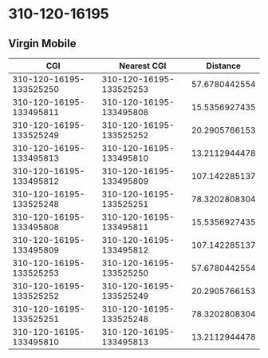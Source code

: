 # 310-120-16195
## Virgin Mobile


| CGI | Nearest CGI | Distance |
|-----|-------------|----------|
| 310-120-16195-133525250 | 310-120-16195-133525253 | 57.6780442554 |
| 310-120-16195-133495811 | 310-120-16195-133495808 | 15.5356927435 |
| 310-120-16195-133525249 | 310-120-16195-133525252 | 20.2905766153 |
| 310-120-16195-133495813 | 310-120-16195-133495810 | 13.2112944478 |
| 310-120-16195-133495812 | 310-120-16195-133495809 | 107.142285137 |
| 310-120-16195-133525248 | 310-120-16195-133525251 | 78.3202808304 |
| 310-120-16195-133495808 | 310-120-16195-133495811 | 15.5356927435 |
| 310-120-16195-133495809 | 310-120-16195-133495812 | 107.142285137 |
| 310-120-16195-133525253 | 310-120-16195-133525250 | 57.6780442554 |
| 310-120-16195-133525252 | 310-120-16195-133525249 | 20.2905766153 |
| 310-120-16195-133525251 | 310-120-16195-133525248 | 78.3202808304 |
| 310-120-16195-133495810 | 310-120-16195-133495813 | 13.2112944478 |
